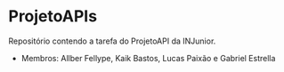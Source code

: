 # ProjetoAPIs
Repositório contendo a tarefa do ProjetoAPI da INJunior.

- Membros: Allber Fellype, Kaik Bastos, Lucas Paixão e Gabriel Estrella
